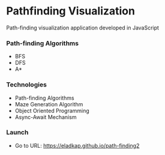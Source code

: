 # Pathfinding Visualization

Path-finding visualization application developed in JavaScript

### Path-finding Algorithms

- BFS
- DFS
- A\*

### Technologies

- Path-finding Algorithms
- Maze Generation Algorithm
- Object Oriented Programming
- Async-Await Mechanism

### Launch

- Go to URL: https://eladkap.github.io/path-finding2
